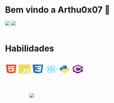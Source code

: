 <h1> Bem vindo a Arthu0x07 👋 </h1>

 <div>
  <a href="https://github.com/arthu0x07"></a>
  <img height="180em" src="https://github-readme-stats.vercel.app/api?username=arthu0x07&show_icons=true&theme=dark&include_all_commits=true&count_private=true"/>
  <img height="180em" src="https://github-readme-stats.vercel.app/api/top-langs/?username=arthu0x07&layout=compact&langs_count=7&theme=dark"/>
</div>

<br>

<h1> Habilidades </h1>
<div style="display: inline_block"><br>
  <img align="center" height="30" width="40" src="https://raw.githubusercontent.com/devicons/devicon/master/icons/html5/html5-original.svg">
  <img align="center" height="30" width="40" src="https://raw.githubusercontent.com/devicons/devicon/master/icons/javascript/javascript-plain.svg">
  <img align="center" height="30" width="40" src="https://raw.githubusercontent.com/devicons/devicon/master/icons/css3/css3-original.svg">
  <img align="center" alt="Rafa-React" height="30" width="40" src="https://raw.githubusercontent.com/devicons/devicon/master/icons/react/react-original.svg">
  <img align="center" alt="Rafa-Python" height="30" width="40" src="https://raw.githubusercontent.com/devicons/devicon/master/icons/python/python-original.svg">
  <img align="center" alt="Rafa-Csharp" height="30" width="40" src="https://raw.githubusercontent.com/devicons/devicon/master/icons/csharp/csharp-original.svg">
</div>

<br><br>                                                                                                                                                                
 
 <a href="https://www.linkedin.com/in/artu0x7/" target="_blank"> <img align="center" src="https://img.shields.io/badge/LinkedIn-0077B5?style=for-the-badge&logo=linkedin&logoColor=white" style="margin-left: 80px"/></a>
